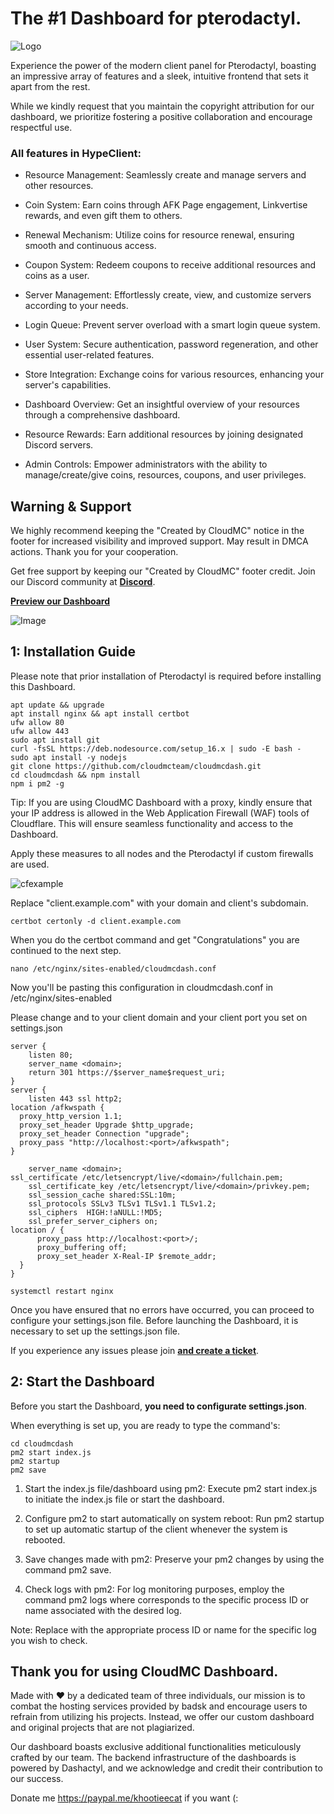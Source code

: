 
# The #1 Dashboard for pterodactyl.

![Logo](https://media.discordapp.net/attachments/1122564515846950972/1129368111980761228/Ofralse.png?width=625&height=62)


Experience the power of the modern client panel for Pterodactyl, boasting an impressive array of features and a sleek, intuitive frontend that sets it apart from the rest.

While we kindly request that you maintain the copyright attribution for our dashboard, we prioritize fostering a positive collaboration and encourage respectful use.

### All features in HypeClient:
- Resource Management: Seamlessly create and manage servers and other resources.

- Coin System: Earn coins through AFK Page engagement, Linkvertise rewards, and even gift them to others.
- Renewal Mechanism: Utilize coins for resource renewal, ensuring smooth and continuous access.
- Coupon System: Redeem coupons to receive additional resources and coins as a user.
- Server Management: Effortlessly create, view, and customize servers according to your needs.
- Login Queue: Prevent server overload with a smart login queue system.
- User System: Secure authentication, password regeneration, and other essential user-related features.
- Store Integration: Exchange coins for various resources, enhancing your server's capabilities.
- Dashboard Overview: Get an insightful overview of your resources through a comprehensive dashboard.
- Resource Rewards: Earn additional resources by joining designated Discord servers.
- Admin Controls: Empower administrators with the ability to manage/create/give coins, resources, coupons, and user privileges.

## Warning & Support
We highly recommend keeping the "Created by CloudMC" notice in the footer for increased visibility and improved support. May result in DMCA actions. Thank you for your cooperation.

Get free support by keeping our "Created by CloudMC" footer credit. Join our Discord community at **[Discord](https://discord.gg/cloudmc)**.

**[Preview our Dashboard](https://demo1.cloudmc.xyz)**

![Image](https://media.discordapp.net/attachments/1125465147440386169/1129367203792289882/200shots_so.png?width=605&height=453)


## 1: Installation Guide
Please note that prior installation of Pterodactyl is required before installing this Dashboard.

```
apt update && upgrade
apt install nginx && apt install certbot
ufw allow 80
ufw allow 443
sudo apt install git
curl -fsSL https://deb.nodesource.com/setup_16.x | sudo -E bash -
sudo apt install -y nodejs
git clone https://github.com/cloudmcteam/cloudmcdash.git
cd cloudmcdash && npm install
npm i pm2 -g

```
Tip: If you are using CloudMC Dashboard with a proxy, kindly ensure that your IP address is allowed in the Web Application Firewall (WAF) tools of Cloudflare. This will ensure seamless functionality and access to the Dashboard.

Apply these measures to all nodes and the Pterodactyl if custom firewalls are used.

![cfexample](https://media.discordapp.net/attachments/1122564515846950972/1129369860879695882/image.png?width=1025&height=97)

Replace "client.example.com" with your domain and client's subdomain.
```
certbot certonly -d client.example.com
```
When you do the certbot command and get "Congratulations" you are continued to the next step.

```
nano /etc/nginx/sites-enabled/cloudmcdash.conf
```
Now you'll be pasting this configuration in cloudmcdash.conf in /etc/nginx/sites-enabled

Please change <DOMAIN> and <PORT> to your client domain and your client port you set on settings.json

```
server {
    listen 80;
    server_name <domain>;
    return 301 https://$server_name$request_uri;
}
server {
    listen 443 ssl http2;
location /afkwspath {
  proxy_http_version 1.1;
  proxy_set_header Upgrade $http_upgrade;
  proxy_set_header Connection "upgrade";
  proxy_pass "http://localhost:<port>/afkwspath";
}
    
    server_name <domain>;
ssl_certificate /etc/letsencrypt/live/<domain>/fullchain.pem;
    ssl_certificate_key /etc/letsencrypt/live/<domain>/privkey.pem;
    ssl_session_cache shared:SSL:10m;
    ssl_protocols SSLv3 TLSv1 TLSv1.1 TLSv1.2;
    ssl_ciphers  HIGH:!aNULL:!MD5;
    ssl_prefer_server_ciphers on;
location / {
      proxy_pass http://localhost:<port>/;
      proxy_buffering off;
      proxy_set_header X-Real-IP $remote_addr;
  }
}
```

```systemctl restart nginx```

Once you have ensured that no errors have occurred, you can proceed to configure your settings.json file. Before launching the Dashboard, it is necessary to set up the settings.json file.

If you experience any issues please join **[and create a ticket](https://discord.gg/cloudmc)**.




## 2: Start the Dashboard

Before you start the Dashboard, **you need to configurate settings.json**. 

When everything is set up, you are ready to type the command's:
```
cd cloudmcdash
pm2 start index.js
pm2 startup
pm2 save
```
1. Start the index.js file/dashboard using pm2: Execute pm2 start index.js to initiate the index.js file or start the dashboard.

2. Configure pm2 to start automatically on system reboot: Run pm2 startup to set up automatic startup of the client whenever the system is rebooted.

3. Save changes made with pm2: Preserve your pm2 changes by using the command pm2 save.

4. Check logs with pm2: For log monitoring purposes, employ the command pm2 logs <id> where <id> corresponds to the specific process ID or name associated with the desired log.

Note: Replace <id> with the appropriate process ID or name for the specific log you wish to check.

## Thank you for using CloudMC Dashboard.
Made with ❤ by a dedicated team of three individuals, our mission is to combat the hosting services provided by badsk and encourage users to refrain from utilizing his projects. Instead, we offer our custom dashboard and original projects that are not plagiarized.

Our dashboard boasts exclusive additional functionalities meticulously crafted by our team. The backend infrastructure of the dashboards is powered by Dashactyl, and we acknowledge and credit their contribution to our success.

Donate me https://paypal.me/khootieecat if you want (:
